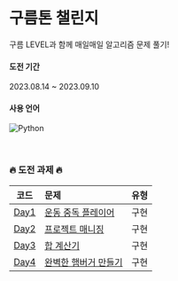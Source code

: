 # 구름톤 챌린지
구름 LEVEL과 함께 매일매일 알고리즘 문제 풀기!

#### 도전 기간
2023.08.14 ~ 2023.09.10

#### 사용 언어
![Python](https://img.shields.io/badge/python-3670A0?style=for-the-badge&logo=python&logoColor=ffdd54)

<br />

### 🔥 도전 과제 🔥
|  코드  | 문제                                                                                                                                        |    유형    |
| :---:  | :---------------------------------------------------------------------------------------------------------------------------------------- | :-------: |
| [Day1](https://github.com/kkomyoung/9oormthoon-challenge/blob/master/Week1/Day1/solution.py)| [운동 중독 플레이어](https://level.goorm.io/exam/195683/%EC%9A%B4%EB%8F%99-%EC%A4%91%EB%8F%85-%ED%94%8C%EB%A0%88%EC%9D%B4%EC%96%B4/quiz/1)  |   구현   |
| [Day2](https://github.com/kkomyoung/9oormthoon-challenge/blob/master/Week1/Day2/solution.py)| [프로젝트 매니징](https://level.goorm.io/exam/195684/%ED%94%84%EB%A1%9C%EC%A0%9D%ED%8A%B8-%EB%A7%A4%EB%8B%88%EC%A7%95/quiz/1) |   구현    |
| [Day3](https://github.com/kkomyoung/9oormthoon-challenge/blob/master/Week1/Day3/solution.py)| [합 계산기](https://level.goorm.io/exam/195685/%ED%95%A9-%EA%B3%84%EC%82%B0%EA%B8%B0/quiz/1)  |   구현    |
| [Day4](https://github.com/kkomyoung/9oormthoon-challenge/blob/master/Week1/Day4/solution.py)| [완벽한 햄버거 만들기](https://level.goorm.io/exam/195686/%EC%99%84%EB%B2%BD%ED%95%9C-%ED%96%84%EB%B2%84%EA%B1%B0-%EB%A7%8C%EB%93%A4%EA%B8%B0/quiz/1)  |   구현    |